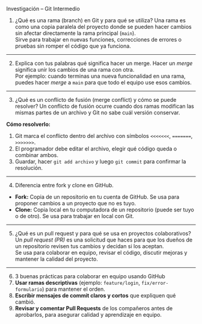  Investigación – Git Intermedio

 1. ¿Qué es una rama (branch) en Git y para qué se utiliza?
Una rama es como una copia paralela del proyecto donde se pueden hacer cambios sin afectar directamente la rama principal (`main`).  
Sirve para trabajar en nuevas funciones, correcciones de errores o pruebas sin romper el código que ya funciona.

---

 2. Explica con tus palabras qué significa hacer un merge.
Hacer un *merge* significa unir los cambios de una rama con otra.  
Por ejemplo: cuando terminas una nueva funcionalidad en una rama, puedes hacer *merge* a `main` para que todo el equipo use esos cambios.

---

 3. ¿Qué es un conflicto de fusión (merge conflict) y cómo se puede resolver?
Un conflicto de fusión ocurre cuando dos ramas modifican las mismas partes de un archivo y Git no sabe cuál versión conservar.  

**Cómo resolverlo:**
1. Git marca el conflicto dentro del archivo con símbolos `<<<<<<<`, `=======`, `>>>>>>>`.  
2. El programador debe editar el archivo, elegir qué código queda o combinar ambos.  
3. Guardar, hacer `git add archivo` y luego `git commit` para confirmar la resolución.

---

 4. Diferencia entre fork y clone en GitHub.
- **Fork:** Copia de un repositorio en tu cuenta de GitHub. Se usa para proponer cambios a un proyecto que no es tuyo.  
- **Clone:** Copia local en tu computadora de un repositorio (puede ser tuyo o de otro). Se usa para trabajar en local con Git.

---

 5. ¿Qué es un pull request y para qué se usa en proyectos colaborativos?
Un *pull request (PR)* es una solicitud que haces para que los dueños de un repositorio revisen tus cambios y decidan si los aceptan.  
Se usa para colaborar en equipo, revisar el código, discutir mejoras y mantener la calidad del proyecto.

---

 6. 3 buenas prácticas para colaborar en equipo usando GitHub
1. **Usar ramas descriptivas** (ejemplo: `feature/login`, `fix/error-formulario`) para mantener el orden.  
2. **Escribir mensajes de commit claros y cortos** que expliquen qué cambió.  
3. **Revisar y comentar Pull Requests** de los compañeros antes de aprobarlos, para asegurar calidad y aprendizaje en equipo.
